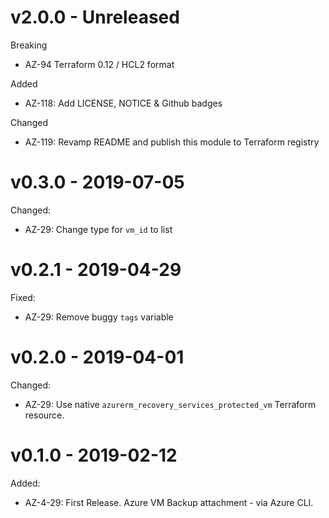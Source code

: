 # v2.0.0 - Unreleased

Breaking
  * AZ-94 Terraform 0.12 / HCL2 format

Added
  * AZ-118: Add LICENSE, NOTICE & Github badges

Changed
  * AZ-119: Revamp README and publish this module to Terraform registry

# v0.3.0 - 2019-07-05

Changed:

  * AZ-29: Change type for `vm_id` to list

# v0.2.1 - 2019-04-29

Fixed:

  * AZ-29: Remove buggy `tags` variable

# v0.2.0 - 2019-04-01

Changed:

  * AZ-29: Use native `azurerm_recovery_services_protected_vm` Terraform resource.

# v0.1.0 - 2019-02-12

Added:

  * AZ-4-29: First Release. Azure VM Backup attachment - via Azure CLI.
